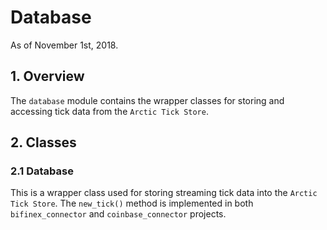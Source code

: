 # Database
As of November 1st, 2018.

## 1. Overview
The `database` module contains the wrapper classes for storing and accessing
tick data from the `Arctic Tick Store`.

## 2. Classes

### 2.1 Database
This is a wrapper class used for storing streaming tick data into the `Arctic Tick Store`. 
The `new_tick()` method is implemented in both `bifinex_connector` and 
`coinbase_connector` projects.